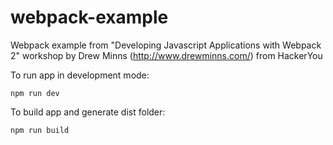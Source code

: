 # webpack-example

Webpack example from "Developing Javascript Applications with Webpack 2" workshop by Drew Minns (http://www.drewminns.com/) from HackerYou

To run app in development mode:
		
	npm run dev

To build app and generate dist folder:

	npm run build
